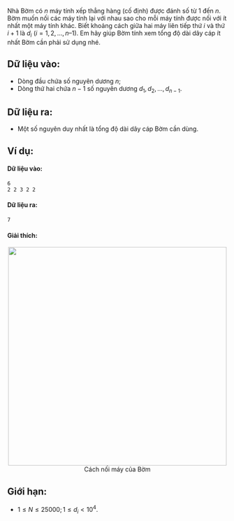 Nhà Bờm có $n$ máy tính xếp thẳng hàng (cố định) được đánh số từ $1$ đến $n$. Bờm muốn nối các máy tính lại với nhau sao cho mỗi máy tính được nối với ít nhất một máy tính khác. Biết khoảng cách giữa hai máy liên tiếp thứ $i$ và thứ $i + 1$ là $d_i$ $(i = 1, 2, …, n – 1)$. Em hãy giúp Bờm tính xem tổng độ dài dây cáp ít nhất Bờm cần phải sử dụng nhé.

## Dữ liệu vào:
- Dòng đầu chứa số nguyên dương $n$;
- Dòng thứ hai chứa $n - 1$ số nguyên dương $d_1, d_2, …, d_{n - 1}$.

## Dữ liệu ra:
- Một số nguyên duy nhất là tổng độ dài dây cáp Bờm cần dùng.

## Ví dụ:
#### Dữ liệu vào:
```
6
2 2 3 2 2
```

#### Dữ liệu ra:
```
7
```

#### Giải thích:
<center><img src="/images/problems/447/DPCABLE.svg" width=500px></center>
<center>Cách nối máy của Bờm</center>

## Giới hạn:
- $1 ≤ N ≤ 25000; 1 ≤ d_i < 10^4$.